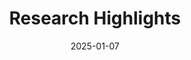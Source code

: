 ---
title: "Research Highlights"
date: 2025-01-07
type: landing

sections:
- block: hero
  content:
    title: |
      Research Highlights
      SES Discovery & Impact
    text: |
      <br>
      Discover the groundbreaking research conducted by faculty and students in the School of Earth and Sustainability. From climate reconstruction to environmental policy, our research addresses the most pressing challenges facing our planet.
    image:
      filename: coders.jpg
- block: collection
  content:
    title: Latest Research Stories
    subtitle: ""
    text: ""
    count: 5
    filters:
      folders:
      - highlights
      exclude_featured: false
      exclude_future: false
      exclude_past: false
    design:
      columns: 2
      view: card
- block: markdown
  content:
    title: "Research Areas"
    text: |
      Our research spans diverse areas of earth and environmental science:
      
      - **Climate Science & Paleoclimatology** - Understanding past and future climate systems
      - **Structural Geology & Geophysics** - Exploring Earth's structure and processes  
      - **Environmental Science & Policy** - Addressing human-environment interactions
      - **Ecosystem Ecology** - Studying biological systems and their changes
      - **Natural Hazards Research** - Assessing and mitigating environmental risks
      - **Sustainability Science** - Developing solutions for environmental challenges
  design:
    columns: 1
---
